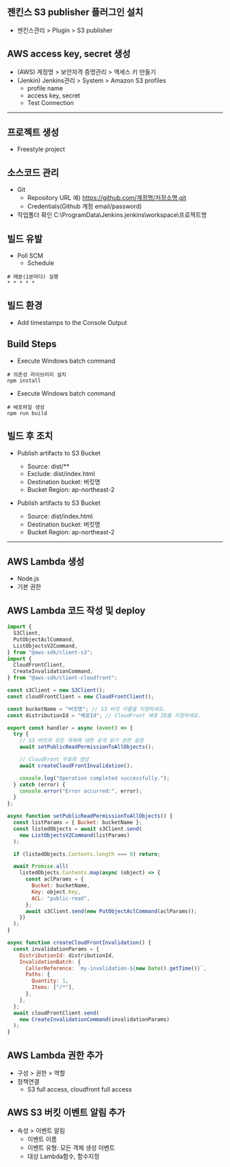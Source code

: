 ## 젠킨스 S3 publisher 플러그인 설치

- 젠킨스관리 > Plugin > S3 publisher

## AWS access key, secret 생성

- (AWS) 계정명 > 보안자격 증명관리 > 액세스 키 만들기
- (Jenkin) Jenkins관리 > System > Amazon S3 profiles
  - profile name
  - access key, secret
  - Test Connection

---

## 프로젝트 생성

- Freestyle project

## 소스코드 관리

- Git
  - Repository URL
    예) https://github.com/계정명/저장소명.git
  - Credentials(Github 계정 email/password)
- 작업폴더 확인
  C:\ProgramData\Jenkins\.jenkins\workspace\프로젝트명

## 빌드 유발

- Poll SCM
  - Schedule

```shell
# 매분(1분마다) 실행
* * * * *
```

## 빌드 환경

- Add timestamps to the Console Output

## Build Steps

- Execute Windows batch command

```shell
# 의존성 라이브러리 설치
npm install
```

- Execute Windows batch command

```shell
# 배포파일 생성
npm run build
```

## 빌드 후 조치

- Publish artifacts to S3 Bucket

  - Source: dist/\*\*
  - Exclude: dist/index.html
  - Destination bucket: 버킷명
  - Bucket Region: ap-northeast-2

- Publish artifacts to S3 Bucket

  - Source: dist/index.html
  - Destination bucket: 버킷명
  - Bucket Region: ap-northeast-2

---

## AWS Lambda 생성

- Node.js
- 기본 권한

## AWS Lambda 코드 작성 및 deploy

```js
import {
  S3Client,
  PutObjectAclCommand,
  ListObjectsV2Command,
} from "@aws-sdk/client-s3";
import {
  CloudFrontClient,
  CreateInvalidationCommand,
} from "@aws-sdk/client-cloudfront";

const s3Client = new S3Client();
const cloudFrontClient = new CloudFrontClient();

const bucketName = "버킷명"; // S3 버킷 이름을 지정하세요.
const distributionId = "배포Id"; // CloudFront 배포 ID를 지정하세요.

export const handler = async (event) => {
  try {
    // S3 버킷의 모든 객체에 대한 공개 읽기 권한 설정
    await setPublicReadPermissionToAllObjects();

    // CloudFront 무효화 생성
    await createCloudFrontInvalidation();

    console.log("Operation completed successfully.");
  } catch (error) {
    console.error("Error occurred:", error);
  }
};

async function setPublicReadPermissionToAllObjects() {
  const listParams = { Bucket: bucketName };
  const listedObjects = await s3Client.send(
    new ListObjectsV2Command(listParams)
  );

  if (listedObjects.Contents.length === 0) return;

  await Promise.all(
    listedObjects.Contents.map(async (object) => {
      const aclParams = {
        Bucket: bucketName,
        Key: object.Key,
        ACL: "public-read",
      };
      await s3Client.send(new PutObjectAclCommand(aclParams));
    })
  );
}

async function createCloudFrontInvalidation() {
  const invalidationParams = {
    DistributionId: distributionId,
    InvalidationBatch: {
      CallerReference: `my-invalidation-${new Date().getTime()}`,
      Paths: {
        Quantity: 1,
        Items: ["/*"],
      },
    },
  };
  await cloudFrontClient.send(
    new CreateInvalidationCommand(invalidationParams)
  );
}
```

## AWS Lambda 권한 추가

- 구성 > 권한 > 역할
- 정책연결
  - S3 full access, cloudfront full access

## AWS S3 버킷 이벤트 알림 추가

- 속성 > 이벤트 알림
  - 이벤트 이름
  - 이벤트 유형: 모든 객체 생성 이벤트
  - 대상 Lambda함수, 함수지정
